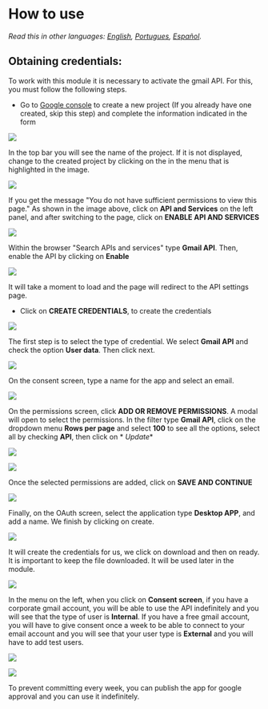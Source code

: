# How to use

*Read this in other languages: [English](how_to_use.md), [Portugues](how_to_use.pr.md), [Español](how_to_use.es.md).*

## Obtaining credentials:
To work with this module it is necessary to activate the gmail API. For this, you must follow the following steps.
* Go to [Google console](https://console.cloud.google.com/projectcreate?previousPage=%2Fhome%2Fdashboard%3Fproject%3Dprueba-312216%26hl%3Des&folder=&organizationId=777182023349&hl=es) to create a new project (If you already have one created, skip this step) and complete the information indicated in the form

![](imgs/proyectonuevo.png)

In the top bar you will see the name of the project. If it is not displayed, change to the created project by clicking on the in the menu that is highlighted in the image.

![](imgs/seleccionarproyecto.png)

If you get the message "You do not have sufficient permissions to view this page." As shown in the image above, click on **API and Services** on the left panel, and after switching to the page, click on **ENABLE API AND SERVICES**

![](imgs/habilitarapiyservicios.png)

Within the browser "Search APIs and services" type **Gmail API**. Then, enable the API by clicking on **Enable**

![](imgs/gamialapi.png)

It will take a moment to load and the page will redirect to the API settings page.

* Click on **CREATE CREDENTIALS**, to create the credentials

![](imgs/crearcredenciales.png)

The first step is to select the type of credential. We select **Gmail API** and check the option **User data**. Then click next.

![](imgs/tipocredencial.png)

On the consent screen, type a name for the app and select an email.

![](imgs/pantallaconsentimiento.png)

On the permissions screen, click **ADD OR REMOVE PERMISSIONS**. A modal will open to select the permissions. In the filter type **Gmail API**, click on the dropdown menu **Rows per page** and select **100** to see all the options, select all by checking **API**, then click on * *Update**

![](imgs/agregarpermisos.png)

![](imgs/actualizar.png)

Once the selected permissions are added, click on **SAVE AND CONTINUE**

![](imgs/guardarycontinuar.png)

Finally, on the OAuth screen, select the application type **Desktop APP**, and add a name. We finish by clicking on create.

![](imgs/oauth.png)

It will create the credentials for us, we click on download and then on ready. It is important to keep the file downloaded. It will be used later in the module.

![](imgs/descargar.png)

In the menu on the left, when you click on **Consent screen**, if you have a corporate gmail account, you will be able to use the API indefinitely and you will see that the type of user is **Internal**. If you have a free gmail account, you will have to give consent once a week to be able to connect to your email account and you will see that your user type is **External** and you will have to add test users.

![](imgs/interno.png)

![](imgs/externo.png)

To prevent committing every week, you can publish the app for google approval and you can use it indefinitely.
